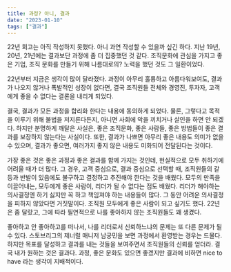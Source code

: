 ```yaml
---
title: 과정? 아니, 결과
date: "2023-01-10"
tags: ["결과"]
---
```


22년 회고는 아직 작성하지 못했다. 아니 과연 작성할 수 있을까 싶긴 하다. 
지난 19년, 20년, 21년에는 결과보단 과정에 좀 더 집중했던 것 같다. 조직문화에 관심을 가지고 좋은 기업, 조직 문화를 만들기 위해 나름대로의? 노력을 했던 것도 그 일환이었다. 

22년부터 지금은 생각이 많이 달라졌다. 과정이 아무리 훌륭하고 아름다워보여도, 결과가 나오지 않거나 폭발적인 성장이 없다면, 결국 조직원들 전체와 경영진, 투자자, 고객에게 좋을 수 없다는 결론을 내리게 되었다. 

결국, 결과가 모든 과정을 합리화 한다는 내용에 동의하게 되었다. 물론, 그렇다고 목적을 이루기 위해 불법을 저지른다든지, 아니면 사회에 악을 끼치거나 살인을 하면 안 되겠다. 하지만 분명하게 깨달은 사실은, 좋은 조직문화, 좋은 사람들, 좋은 방법들이 좋은 결과를 보장하지 않는다는 사실이다. 또한, 결과가 나쁘면 아무리 좋은 내용도 의미가 없을 수 있으며, 결과가 좋으면, 여러가지 좋지 않은 내용도 미화되어 전달된다는 것이다. 

가장 좋은 것은 좋은 과정과 좋은 결과를 함께 가지는 것인데, 현실적으로 모두 취하기에 어려울 때가 더 많다. 그 경우, 고객 중심으로, 결과 중심으로 선택할 때, 조직원들의 갈등과 반발이 있음에도 불구하고 결정하고 추진해야 한다는 것을 배웠다. 모두의 만족을 이끌어내는, 모두에게 좋은 사람이, 리더가 될 수 없다는 점도 배웠다. 리더가 해야하는 의사결정엔 하기 싫지만 꼭 하고 책임져야 하는 내용들이 많다. 그 동안 어려운 의사결정을 피하지 않았다면 거짓말이다. 조직원 모두에게 좋은 사람이 되고 싶기도 했다. 22년은 좀 달랐고, 그에 따라 필연적으로 나를 좋아하지 않는 조직원들도 꽤 생겼다. 

좋아하고 안 좋아하고를 떠나서, 나를 리더로서 신뢰하느냐의 문제는 또 다른 문제가 될 수 있다. 스토브리그의 제너럴 매니저 남궁민을 보면 과정에서 환영받는 경우는 드물다. 하지만 목표를 달성하고 결과를 내는 것들을 보여주면서 조직원들의 신뢰를 얻더라. 결국 내가 원하는 것은 결과다. 과정, 좋은 문화도 있으면 좋겠지만 결과에 비하면 nice to have 라는 생각이 지배적이다. 